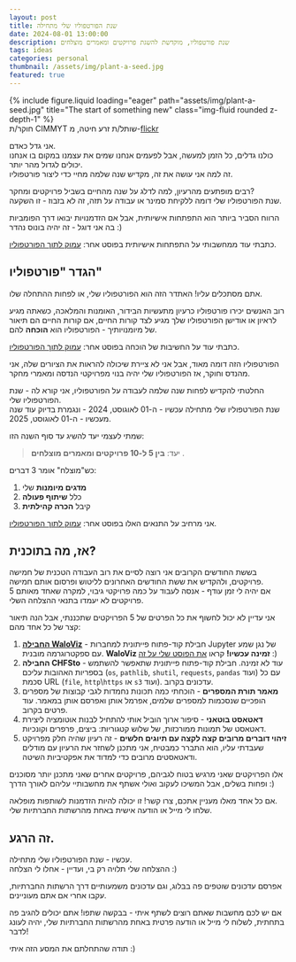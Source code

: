 ```yaml
---
layout: post
title: שנת הפורטפוליו שלי מתחילה
date: 2024-08-01 13:00:00
description: שנת פורטפוליו, מוקדשת להשגת פרויקטים ומאמרים מוצלחים
tags: ideas
categories: personal
thumbnail: /assets/img/plant-a-seed.jpg
featured: true
---
```


<div class="row">
    <div class="col-sm mt-3 mt-md-0">
        {% include figure.liquid loading="eager" path="assets/img/plant-a-seed.jpg" title="The start of something new" class="img-fluid rounded z-depth-1" %}
    </div>
</div>
<div class="caption">
    חוקר/ת CIMMYT שותל/ת זרע חיטה, מ-<a href="https://www.flickr.com/photos/cimmyt/8208414846">flickr</a>
</div>

אני גדל כאדם.  
כולנו גדלים, כל הזמן למעשה, אבל לפעמים אנחנו שמים את עצמנו במקום בו אנחנו יכולים לגדול מהר יותר.  
זה למה אני עושה את זה, מקדיש שנה שלמה מחיי כדי ליצור פורטפוליו.

רבים מופתעים מהרעיון, למה לדלג על שנה מהחיים בשביל פרויקטים ומחקר?  
שנת הפורטפוליו שלי דומה ללקיחת סמינר או עבודה על תזה, זה לא בזבוז - זו השקעה.

הרווח הסביר ביותר הוא התפתחות אישיותית, אבל אם הזדמנויות יבואו דרך הפומביות בה אני דוגל - זה יהיה בונוס נהדר :)

כתבתי עוד ממחשבותי על התפתחות אישיותית בפוסט אחר: [עמוק לתוך הפורטפוליו](../portfolio2-deeper#פילוסופיה-על-התפתחות-אישיותית).

## הגדר "פורטפוליו"

אתם מסתכלים עליו! האתדר הזה הוא הפורטפוליו שלי, או לפחות ההתחלה שלו.

רוב האנשים יכירו פורטפוליו כרעיון מתעשיות הבידור, האומנות והמלאכה, כשאתה מגיע לראיון או אודישן הפורטפוליו שלך מגיע לצד קורות החיים, אם קורות החיים הם תיאור של מיומנויותיך - הפורטפוליו הוא **הוכחה** להם.

כתבתי עוד על החשיבות של הוכחה בפוסט אחר: [עמוק לתוך הפורטפוליו](../portfolio2-deeper#חובת-ההוכחה-של-המקצוען).

הפורטפוליו הזה דומה מאוד, אבל אני לא ציירת שיכולה להראות את הציורים שלה, אני מהנדס וחוקר, אז הפורטפוליו שלי יהיה בנוי מפרויקטי הנדסה ומאמרי מחקר.

החלטתי להקדיש לפחות שנה שלמה לעבודה על הפורטפוליו, אני קורא לה - שנת הפורטפוליו שלי.  
שנת הפורטפוליו שלי מתחילה עכשיו - ה-01 לאוגוסט, 2024 - ונגמרת בדיוק עוד שנה מעכשיו - ה-01 לאוגוסט, 2025.

שמתי לעצמי יעד להשיג עד סוף השנה הזו:

> יעד: **בין 5 ל-10 פרויקטים ומאמרים מוצלחים** .

כש"מוצלח" אומר 3 דברים:

1. **מדגים מיומנות** שלי
2. כלל **שיתוף פעולה**
3. קיבל **הכרה קהילתית**

אני מרחיב על התנאים האלו בפוסט אחר: [עמוק לתוך הפורטפוליו](../portfolio2-deeper#תנאי-ההצלחה-שלי).

## אז, מה בתוכנית?

בששת החודשים הקרובים אני רוצה לסיים את רוב העבודה הטכנית של חמישה פרויקטים, ולהקדיש את ששת החודשים האחרונים לליטוש ופרסום אותם חמישה.  
אם יהיה לי זמן עודף - אנסה לעבוד על כמה פרויקטי גיבוי, למקרה שאחד מאותם 5 פרויקטים לא יעמדו בתנאי ההצלחה השלי.

אני עדיין לא יכול לחשוף את כל הפרטים של 5 הפרויקטים שתכננתי, אבל הנה תיאור קצר של כל אחד מהם:

1. [**החבילה WaloViz**](https://waloviz.com) - חבילת קוד-פתוח פייתונית למחברות Jupyter של נגן שמע עם ספקטרוגרמה מובנית. **WaloViz זמינה עכשיו!** קראו [את הפוסט שלי על זה](../waloviz-out) :)
2. **החבילה CHFSto** - עוד לא זמינה. חבילת קוד-פתוח פייתונית שתאפשר להשתמש בספריות האהובות עליכם (`os`, `pathlib`, `shutil`, `requests`, `pandas` ועוד) עם כל סכמת URL (`file`, `http`\\`https` או `s3` ועוד). עדכונים בקרוב.
3. **מאמר תורת המספרים** - הוכחתי כמה תכונות נחמדות לגבי קבוצות של מספרים הופכיים שנסכמות למספרים שלמים, אפרמל אותן ואפרסם אותן במאמר. עוד פרטים בקרוב.
4. **דאטאסט בוטאני** - סיפור ארוך הוביל אותי להתחיל לבנות אוטומציה ליצירת דאטאסט של תמונות ממורכזות, של שלוש קטגוריות: ביצים, פרפרים וקונכיות.
5. **זיהוי דוברים מרובים קצה לקצה עם תיוגים חלשים** - זה רעיון שהיה חלק מפרויקט שעבדתי עליו, הוא התברר כמבטיח, אני מתכנן לשחזר את הרעיון עם מודלים ודאטאסטים מרובים כדי למדוד את אפקטיביות השיטה.

אלו הפרויקטים שאני מרגיש בטוח לגביהם, פרויקטים אחרים שאני מתכנן יותר מסוכנים ופחות בשלים, אבל המשיכו לעקוב ואולי אשתף את מחשבותיי עליהם לאורך הדרך :)

אם כל אחד מאלו מעניין אתכם, צרו קשר! זו יכולה להיות הזדמנות לשותפות מופלאה.  
שלחו לי מייל או הודעה אישית באחת מהרשתות החברתיות שלי.

## זה הרגע.

עכשיו - שנת הפורטפוליו שלי מתחילה.  
ההצלחה שלי תלויה רק בי, ועדיין - אחלו לי הצלחה :)

אפרסם עדכונים שוטפים פה בבלוג, וגם עדכונים משמעותיים דרך הרשתות החברתיות, עקבו אחרי אם אתם מעוניינים.

אם יש לכם מחשבות שאתם רוצים לשתף איתי - בבקשה שתפו! אתם יכולים להגיב פה בתחתית, לשלוח לי מייל או הודעה פרטית באחת מהרשתות החברתיות שלי, יהיה לעונג לדבר!

תודה שהתחלתם את המסע הזה איתי :)
